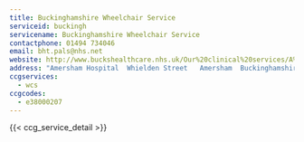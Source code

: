 ```yaml
---
title: Buckinghamshire Wheelchair Service
serviceid: buckingh
servicename: Buckinghamshire Wheelchair Service
contactphone: 01494 734046
email: bht.pals@nhs.net
website: http://www.buckshealthcare.nhs.uk/Our%20clinical%20services/A%20to%20Z%20of%20clinical%20services/Wheelchair%20service/wheelchair-service.htm
address: "Amersham Hospital  Whielden Street   Amersham  Buckinghamshire  HP7 0JD."
ccgservices:
  - wcs
ccgcodes:
  - e38000207
---
```


{{< ccg_service_detail >}}
